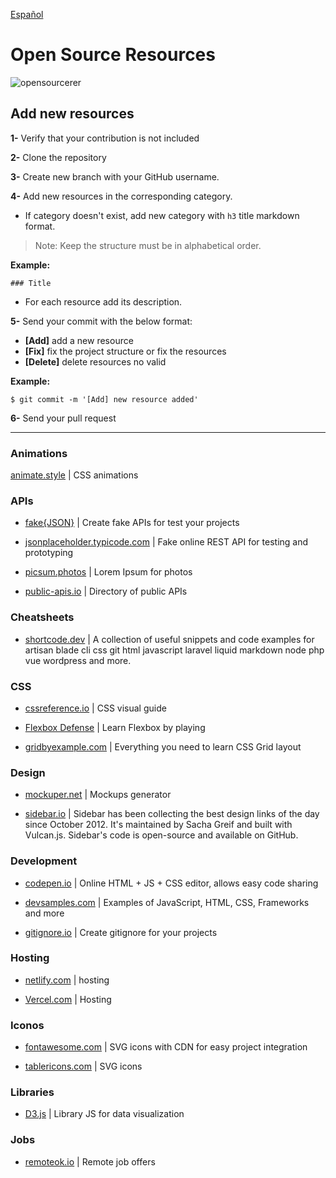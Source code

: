 [Español]('./README-Ens.md')

# Open Source Resources

![opensourcerer](https://res.cloudinary.com/dargjxuh5/image/upload/v1574698467/logos/os_vgu8ao.svg)

## Add new resources

**1-** Verify that your contribution is not included

**2-** Clone the repository

**3-** Create new branch with your GitHub username.

**4-** Add new resources in the corresponding category.

- If category doesn't exist, add new category with `h3` title markdown format.

> Note: Keep the structure must be in alphabetical order.

**Example:**

`### Title`

- For each resource add its description.

**5-** Send your commit with the below format:

- **[Add]** add a new resource
- **[Fix]** fix the project structure or fix the resources
- **[Delete]** delete resources no valid

**Example:**

`$ git commit -m '[Add] new resource added'`

**6-** Send your pull request

---

### Animations

[animate.style](https://animate.style/) | CSS animations

### APIs

- [fake{JSON}](https://fakejson.com/) | Create fake APIs for test your projects

- [jsonplaceholder.typicode.com](http://jsonplaceholder.typicode.com/) | Fake online REST API for testing and prototyping

- [picsum.photos](https://picsum.photos/) | Lorem Ipsum for photos

- [public-apis.io](https://public-apis.io/) | Directory of public APIs

### Cheatsheets

- [shortcode.dev](https://shortcode.dev/) | A collection of useful snippets and code examples for artisan blade cli css git html javascript laravel liquid markdown node php vue wordpress and more.

### CSS

- [cssreference.io](https://cssreference.io/) | CSS visual guide

- [Flexbox Defense](http://www.flexboxdefense.com/) | Learn Flexbox by playing

- [gridbyexample.com](https://gridbyexample.com/) | Everything you need to learn CSS Grid layout

### Design

- [mockuper.net](https://mockuper.net/) | Mockups generator

- [sidebar.io](https://sidebar.io/) | Sidebar has been collecting the best design links of the day since October 2012. It's maintained by Sacha Greif and built with Vulcan.js. Sidebar's code is open-source and available on GitHub.

### Development

- [codepen.io](https://remoteok.io/) | Online HTML + JS + CSS editor, allows easy code sharing

- [devsamples.com](https://www.devsamples.com/) | Examples of JavaScript, HTML, CSS, Frameworks and more

- [gitignore.io](https://www.toptal.com/developers/gitignore) | Create gitignore for your projects

### Hosting

- [netlify.com](https://www.netlify.com/) | hosting

- [Vercel.com](https://vercel.com/) | Hosting

### Iconos

- [fontawesome.com](https://fontawesome.com/) | SVG icons with CDN for easy project integration

- [tablericons.com](https://tablericons.com/) | SVG icons

### Libraries

- [D3.js](https://d3js.org/) | Library JS for data visualization

### Jobs

- [remoteok.io](https://remoteok.io/) | Remote job offers
